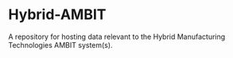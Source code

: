 # Hybrid-AMBIT
A repository for hosting data relevant to the Hybrid Manufacturing Technologies AMBIT system(s).
